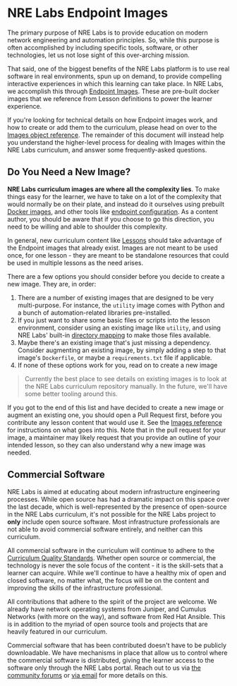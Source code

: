 # NRE Labs Endpoint Images

The primary purpose of NRE Labs is to provide education on modern network engineering and automation principles. So, while this purpose is often accomplished by including specific tools, software, or other technologies, let us not lose sight of this over-arching mission.

That said, one of the biggest benefits of the NRE Labs platform is to use real software in real environments, spun up on demand, to provide compelling interactive experiences in which this learning can take place. In NRE Labs, we accomplish this through [Endpoint Images](../antidote/object-reference/images.md). These are pre-built docker images that we reference from Lesson definitions to power the learner experience.

If you're looking for technical details on how Endpoint images work, and how to create or add them to the curriculum, please head on over to the [Images object reference](../antidote/object-reference/images.md). The remainder of this document will instead help you understand the higher-level process for dealing with Images within the NRE Labs curriculum, and answer some frequently-asked questions.

## Do You Need a New Image?

**NRE Labs curriculum images are where all the complexity lies**. To make things easy for the learner, we have to take on a lot of the complexity that would normally be on their plate, and instead do it ourselves using prebuilt [Docker images](../antidote/object-reference/images.md), and other tools like [endpoint configuration](../antidote/object-reference/lessons/endpoint-configuration.md). As a content author, you should be aware that if you choose to go this direction, you need to be willing and able to shoulder this complexity.

In general, new curriculum content like [Lessons](../antidote/object-reference/lessons/) should take advantage of the Endpoint images that already exist. Images are not meant to be used once, for one lesson - they are meant to be standalone resources that could be used in multiple lessons as the need arises.

There are a few options you should consider before you decide to create a new image. They are, in order:

1. There are a number of existing images that are designed to be very multi-purpose. For instance, the `utility` image comes with Python and a bunch of automation-related libraries pre-installed.
2. If you just want to share some basic files or scripts into the lesson environment, consider using an existing image like `utility`, and using NRE Labs' built-in [directory mapping](../antidote/antidote-architecture/lesson-directory-mapping.md) to make those files available.
3. Maybe there's an existing image that's just missing a dependency. Consider augmenting an existing image, by simply adding a step to that image's `Dockerfile`, or maybe a `requirements.txt` file if applicable.
4. If none of these options work for you, read on to create a new image

> Currently the best place to see details on existing images is to look at the NRE Labs curriculum repository manually. In the future, we'll have some better tooling around this.

If you got to the end of this list and have decided to create a new image or augment an existing one, you should open a Pull Request first, before you contribute any lesson content that would use it. See the [Images reference](../antidote/object-reference/images.md) for instructions on what goes into this. Note that in the pull request for your image, a maintainer may likely request that you provide an outline of your intended lesson, so they can also understand why a new image was needed.

## Commercial Software

NRE Labs is aimed at educating about modern infrastructure engineering processes. While open source has had a dramatic impact on this space over the last decade, which is well-represented by the presence of open-source in the NRE Labs curriculum, it's not possible for the NRE Labs project to **only** include open source software. Most infrastructure professionals are not able to avoid commercial software entirely, and neither can this curriculum.

All commercial software in the curriculum will continue to adhere to the [Curriculum Quality Standards](curriculum-quality-standards.md). Whether open source or commercial, the technology is never the sole focus of the content - it is the skill-sets that a learner can acquire. While we'll continue to have a healthy mix of open and closed software, no matter what, the focus will be on the content and improving the skills of the infrastructure professional.

All contributions that adhere to the spirit of the project are welcome. We already have network operating systems from Juniper, and Cumulus Networks \(with more on the way\), and software from Red Hat Ansible. This is in addition to the myriad of open source tools and projects that are heavily featured in our curriculum.

Commercial software that has been contributed doesn't have to be publicly downloadable. We have mechanisms in place that allow us to control where the commercial software is distributed, giving the learner access to the software only through the NRE Labs portal. Reach out to us via [the community forums](https://discuss.nrelabs.io/c/general-discussion/6) or [via email](mailto:nrelabs@gmail.com) for more details on this.

